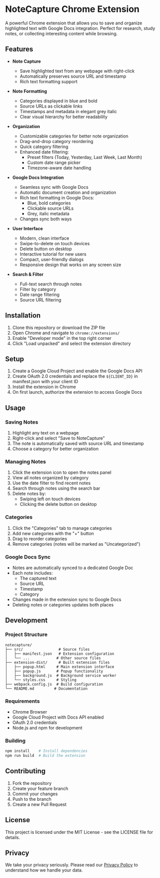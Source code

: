 # NoteCapture Chrome Extension

A powerful Chrome extension that allows you to save and organize highlighted text with Google Docs integration. Perfect for research, study notes, or collecting interesting content while browsing.

## Features

- **Note Capture**
  - Save highlighted text from any webpage with right-click
  - Automatically preserves source URL and timestamp
  - Rich text formatting support

- **Note Formatting**
  - Categories displayed in blue and bold
  - Source URLs as clickable links
  - Timestamps and metadata in elegant grey italic
  - Clear visual hierarchy for better readability

- **Organization**
  - Customizable categories for better note organization
  - Drag-and-drop category reordering
  - Quick category filtering
  - Enhanced date filtering:
    - Preset filters (Today, Yesterday, Last Week, Last Month)
    - Custom date range picker
    - Timezone-aware date handling

- **Google Docs Integration**
  - Seamless sync with Google Docs
  - Automatic document creation and organization
  - Rich text formatting in Google Docs:
    - Blue, bold categories
    - Clickable source URLs
    - Grey, italic metadata
  - Changes sync both ways

- **User Interface**
  - Modern, clean interface
  - Swipe-to-delete on touch devices
  - Delete button on desktop
  - Interactive tutorial for new users
  - Compact, user-friendly dialogs
  - Responsive design that works on any screen size

- **Search & Filter**
  - Full-text search through notes
  - Filter by category
  - Date range filtering
  - Source URL filtering

## Installation

1. Clone this repository or download the ZIP file
2. Open Chrome and navigate to `chrome://extensions/`
3. Enable "Developer mode" in the top right corner
4. Click "Load unpacked" and select the extension directory

## Setup

1. Create a Google Cloud Project and enable the Google Docs API
2. Create OAuth 2.0 credentials and replace the `${CLIENT_ID}` in manifest.json with your client ID
3. Install the extension in Chrome
4. On first launch, authorize the extension to access Google Docs

## Usage

### Saving Notes
1. Highlight any text on a webpage
2. Right-click and select "Save to NoteCapture"
3. The note is automatically saved with source URL and timestamp
4. Choose a category for better organization

### Managing Notes
1. Click the extension icon to open the notes panel
2. View all notes organized by category
3. Use the date filter to find recent notes
4. Search through notes using the search bar
5. Delete notes by:
   - Swiping left on touch devices
   - Clicking the delete button on desktop

### Categories
1. Click the "Categories" tab to manage categories
2. Add new categories with the "+" button
3. Drag to reorder categories
4. Remove categories (notes will be marked as "Uncategorized")

### Google Docs Sync
- Notes are automatically synced to a dedicated Google Doc
- Each note includes:
  - The captured text
  - Source URL
  - Timestamp
  - Category
- Changes made in the extension sync to Google Docs
- Deleting notes or categories updates both places

## Development

### Project Structure

```
notecapture/
├── src/                # Source files
│   ├── manifest.json   # Extension configuration
│   └── ...            # Other source files
├── extension-dist/     # Built extension files
│   ├── popup.html     # Main extension interface
│   ├── popup.js       # Popup functionality
│   ├── background.js  # Background service worker
│   └── styles.css     # Styling
├── webpack.config.js  # Build configuration
└── README.md         # Documentation
```

### Requirements

- Chrome Browser
- Google Cloud Project with Docs API enabled
- OAuth 2.0 credentials
- Node.js and npm for development

### Building

```bash
npm install    # Install dependencies
npm run build  # Build the extension
```

## Contributing

1. Fork the repository
2. Create your feature branch
3. Commit your changes
4. Push to the branch
5. Create a new Pull Request

## License

This project is licensed under the MIT License - see the LICENSE file for details.

## Privacy

We take your privacy seriously. Please read our [Privacy Policy](PRIVACY.md) to understand how we handle your data.
